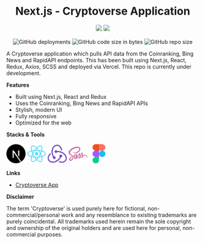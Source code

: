 <div align="center">

<h1>Next.js - Cryptoverse Application</h1>

![](https://api.checklyhq.com/v1/badges/checks/dcfba4e1-148c-4fd6-824c-f1a6c5597a8b?style=for-the-badge&theme=dark) ![](https://api.checklyhq.com/v1/badges/checks/dcfba4e1-148c-4fd6-824c-f1a6c5597a8b?style=for-the-badge&theme=dark&responseTime=true) <br><br> ![GitHub deployments](https://img.shields.io/github/deployments/asbhogal/Next.js-Cryptocurrency-App/production?label=DEPLOYMENT%20STATE&style=for-the-badge&labelColor=000) ![GitHub code size in bytes](https://img.shields.io/github/languages/code-size/asbhogal/Next.js-Cryptocurrency-App?style=for-the-badge&labelColor=000) ![GitHub repo size](https://img.shields.io/github/repo-size/asbhogal/Next.js-Cryptocurrency-App?color=blueviolet&style=for-the-badge&labelColor=000)

</div>

A Cryptoverse application which pulls API data from the Coinranking, Bing News and RapidAPI endpoints. This has been built using Next.js, React, Redux, Axios, SCSS and deployed via Vercel. This repo is currently under development.

<strong>Features</strong>
 - Built using Next.js, React and Redux
 - Uses the Coinranking, Bing News and RapidAPI APIs
 - Stylish, modern UI
 - Fully responsive
 - Optimized for the web

<strong>Stacks & Tools</strong>
<br>
<br>
<a target="_blank" rel="noopener noreferrer" href="https://github.com/devicons/devicon/blob/master/icons/nextjs/nextjs-original.svg"><img src="https://github.com/devicons/devicon/blob/master/icons/nextjs/nextjs-original.svg" alt="nextjs logo" width="50" height="50" style="max-width:100%;"></a>
<a target="_blank" rel="noopener noreferrer" href="https://github.com/devicons/devicon/blob/master/icons/react/react-original.svg"><img src="https://github.com/devicons/devicon/blob/master/icons/react/react-original.svg" alt="react logo" width="50" height="50" style="max-width:100%;"></a>
<a target="_blank" rel="noopener noreferrer" href="https://github.com/devicons/devicon/blob/master/icons/redux/redux-original.svg"><img src="https://github.com/devicons/devicon/blob/master/icons/redux/redux-original.svg" alt="redux logo" width="50" height="50" style="max-width:100%;"></a>
<a target="_blank" rel="noopener noreferrer" href="https://github.com/devicons/devicon/blob/master/icons/sass/sass-original.svg"><img src="https://github.com/devicons/devicon/blob/master/icons/sass/sass-original.svg" alt="sass logo" width="50" height="50" style="max-width:100%;"></a>
<a target="_blank" rel="noopener noreferrer" href="https://github.com/devicons/devicon/blob/master/icons/figma/figma-original.svg"><img src="https://github.com/devicons/devicon/blob/master/icons/figma/figma-original.svg" alt="Figma logo" width="50" height="50" style="max-width:100%;"></a>


<strong>Links</strong>

 - <a target="_blank" href="https://next-js-cryptocurrency-app.vercel.app/">Cryptoverse App</a>

 <strong>Disclaimer</strong>

 The term 'Cryptoverse' is used purely here for fictional, non-commercial/personal work and any resemblance to existing trademarks are purely coincidental. All trademarks used herein remain the sole copyright and ownership of the original holders and are used here for personal, non-commercial purposes.